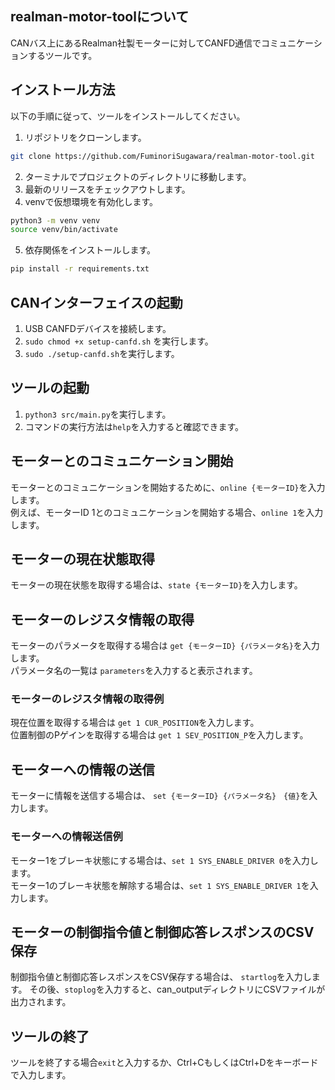 ## realman-motor-toolについて

CANバス上にあるRealman社製モーターに対してCANFD通信でコミュニケーションするツールです。

## インストール方法

以下の手順に従って、ツールをインストールしてください。

1. リポジトリをクローンします。
```bash
git clone https://github.com/FuminoriSugawara/realman-motor-tool.git
```
2. ターミナルでプロジェクトのディレクトリに移動します。
3. 最新のリリースをチェックアウトします。
4. venvで仮想環境を有効化します。
```bash
python3 -m venv venv
source venv/bin/activate
```
5. 依存関係をインストールします。

```bash
pip install -r requirements.txt
```

## CANインターフェイスの起動

1. USB CANFDデバイスを接続します。
2. `sudo chmod +x setup-canfd.sh` を実行します。
3. `sudo ./setup-canfd.sh`を実行します。


## ツールの起動

1. `python3 src/main.py`を実行します。
2. コマンドの実行方法は`help`を入力すると確認できます。


## モーターとのコミュニケーション開始

モーターとのコミュニケーションを開始するために、`online {モーターID}`を入力します。  
例えば、モーターID 1とのコミュニケーションを開始する場合、`online 1`を入力します。  


## モーターの現在状態取得

モーターの現在状態を取得する場合は、`state {モーターID}`を入力します。

## モーターのレジスタ情報の取得

モーターのパラメータを取得する場合は `get {モーターID} {パラメータ名}`を入力します。  
パラメータ名の一覧は `parameters`を入力すると表示されます。  

### モーターのレジスタ情報の取得例

現在位置を取得する場合は `get 1 CUR_POSITION`を入力します。  
位置制御のPゲインを取得する場合は `get 1 SEV_POSITION_P`を入力します。


## モーターへの情報の送信

モーターに情報を送信する場合は、 `set {モーターID} {パラメータ名}　{値}`を入力します。

### モーターへの情報送信例

モーター1をブレーキ状態にする場合は、`set 1 SYS_ENABLE_DRIVER 0`を入力します。  
モーター1のブレーキ状態を解除する場合は、`set 1 SYS_ENABLE_DRIVER 1`を入力します。

## モーターの制御指令値と制御応答レスポンスのCSV保存

制御指令値と制御応答レスポンスをCSV保存する場合は、 `startlog`を入力します。
その後、`stoplog`を入力すると、can_outputディレクトリにCSVファイルが出力されます。


## ツールの終了

ツールを終了する場合`exit`と入力するか、Ctrl+CもしくはCtrl+Dをキーボードで入力します。